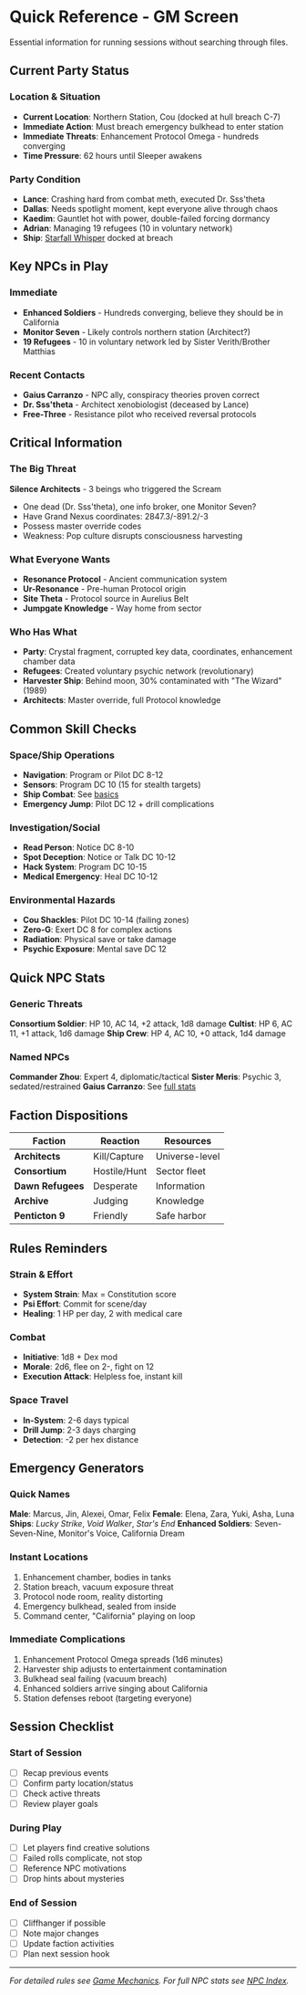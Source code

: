 # Quick Reference - GM Screen

Essential information for running sessions without searching through files.

## Current Party Status

### Location & Situation
- **Current Location**: Northern Station, Cou (docked at hull breach C-7)
- **Immediate Action**: Must breach emergency bulkhead to enter station
- **Immediate Threats**: Enhancement Protocol Omega - hundreds converging
- **Time Pressure**: 62 hours until Sleeper awakens

### Party Condition
- **Lance**: Crashing hard from combat meth, executed Dr. Sss'theta
- **Dallas**: Needs spotlight moment, kept everyone alive through chaos
- **Kaedim**: Gauntlet hot with power, double-failed forcing dormancy
- **Adrian**: Managing 19 refugees (10 in voluntary network)
- **Ship**: [Starfall Whisper](party/starfall-whisper.md) docked at breach

## Key NPCs in Play

### Immediate
- **Enhanced Soldiers** - Hundreds converging, believe they should be in California
- **Monitor Seven** - Likely controls northern station (Architect?)
- **19 Refugees** - 10 in voluntary network led by Sister Verith/Brother Matthias

### Recent Contacts
- **Gaius Carranzo** - NPC ally, conspiracy theories proven correct
- **Dr. Sss'theta** - Architect xenobiologist (deceased by Lance)
- **Free-Three** - Resistance pilot who received reversal protocols

## Critical Information

### The Big Threat
**Silence Architects** - 3 beings who triggered the Scream
- One dead (Dr. Sss'theta), one info broker, one Monitor Seven?
- Have Grand Nexus coordinates: 2847.3/-891.2/-3
- Possess master override codes
- Weakness: Pop culture disrupts consciousness harvesting

### What Everyone Wants
- **Resonance Protocol** - Ancient communication system
- **Ur-Resonance** - Pre-human Protocol origin
- **Site Theta** - Protocol source in Aurelius Belt
- **Jumpgate Knowledge** - Way home from sector

### Who Has What
- **Party**: Crystal fragment, corrupted key data, coordinates, enhancement chamber data
- **Refugees**: Created voluntary psychic network (revolutionary)
- **Harvester Ship**: Behind moon, 30% contaminated with "The Wizard" (1989)
- **Architects**: Master override, full Protocol knowledge

## Common Skill Checks

### Space/Ship Operations
- **Navigation**: Program or Pilot DC 8-12
- **Sensors**: Program DC 10 (15 for stealth targets)
- **Ship Combat**: See [basics](game-mechanics/ship-combat-basics.md)
- **Emergency Jump**: Pilot DC 12 + drill complications

### Investigation/Social
- **Read Person**: Notice DC 8-10
- **Spot Deception**: Notice or Talk DC 10-12
- **Hack System**: Program DC 10-15
- **Medical Emergency**: Heal DC 10-12

### Environmental Hazards
- **Cou Shackles**: Pilot DC 10-14 (failing zones)
- **Zero-G**: Exert DC 8 for complex actions
- **Radiation**: Physical save or take damage
- **Psychic Exposure**: Mental save DC 12

## Quick NPC Stats

### Generic Threats
**Consortium Soldier**: HP 10, AC 14, +2 attack, 1d8 damage
**Cultist**: HP 6, AC 11, +1 attack, 1d6 damage
**Ship Crew**: HP 4, AC 10, +0 attack, 1d4 damage

### Named NPCs
**Commander Zhou**: Expert 4, diplomatic/tactical
**Sister Meris**: Psychic 3, sedated/restrained
**Gaius Carranzo**: See [full stats](sectors/abiha-omicron/characters/gaius-carranzo-stats.md)

## Faction Dispositions

| Faction | Reaction | Resources |
|---------|----------|-----------|
| **Architects** | Kill/Capture | Universe-level |
| **Consortium** | Hostile/Hunt | Sector fleet |
| **Dawn Refugees** | Desperate | Information |
| **Archive** | Judging | Knowledge |
| **Penticton 9** | Friendly | Safe harbor |

## Rules Reminders

### Strain & Effort
- **System Strain**: Max = Constitution score
- **Psi Effort**: Commit for scene/day
- **Healing**: 1 HP per day, 2 with medical care

### Combat
- **Initiative**: 1d8 + Dex mod
- **Morale**: 2d6, flee on 2-, fight on 12
- **Execution Attack**: Helpless foe, instant kill

### Space Travel
- **In-System**: 2-6 days typical
- **Drill Jump**: 2-3 days charging
- **Detection**: -2 per hex distance

## Emergency Generators

### Quick Names
**Male**: Marcus, Jin, Alexei, Omar, Felix
**Female**: Elena, Zara, Yuki, Asha, Luna
**Ships**: *Lucky Strike*, *Void Walker*, *Star's End*
**Enhanced Soldiers**: Seven-Seven-Nine, Monitor's Voice, California Dream

### Instant Locations
1. Enhancement chamber, bodies in tanks
2. Station breach, vacuum exposure threat
3. Protocol node room, reality distorting
4. Emergency bulkhead, sealed from inside
5. Command center, \"California\" playing on loop

### Immediate Complications
1. Enhancement Protocol Omega spreads (1d6 minutes)
2. Harvester ship adjusts to entertainment contamination
3. Bulkhead seal failing (vacuum breach)
4. Enhanced soldiers arrive singing about California
5. Station defenses reboot (targeting everyone)

## Session Checklist

### Start of Session
- [ ] Recap previous events
- [ ] Confirm party location/status
- [ ] Check active threats
- [ ] Review player goals

### During Play
- [ ] Let players find creative solutions
- [ ] Failed rolls complicate, not stop
- [ ] Reference NPC motivations
- [ ] Drop hints about mysteries

### End of Session
- [ ] Cliffhanger if possible
- [ ] Note major changes
- [ ] Update faction activities
- [ ] Plan next session hook

---

*For detailed rules see [Game Mechanics](game-mechanics/). For full NPC stats see [NPC Index](NPC-INDEX.md).*